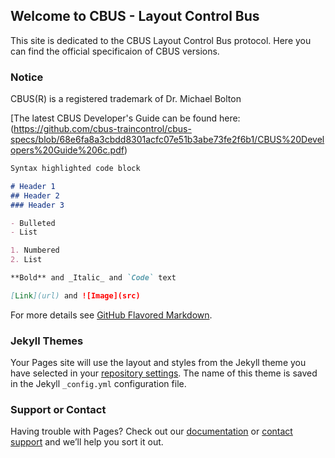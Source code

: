 ## Welcome to CBUS - Layout Control Bus

This site is dedicated to the CBUS Layout Control Bus protocol. Here you can find the official specificaion of CBUS versions.

### Notice

CBUS(R) is a registered trademark of Dr. Michael Bolton

[The latest CBUS Developer's Guide can be found here: (https://github.com/cbus-traincontrol/cbus-specs/blob/68e6fa8a3cbdd8301acfc07e51b3abe73fe2f6b1/CBUS%20Developers%20Guide%206c.pdf)
```markdown
Syntax highlighted code block

# Header 1
## Header 2
### Header 3

- Bulleted
- List

1. Numbered
2. List

**Bold** and _Italic_ and `Code` text

[Link](url) and ![Image](src)
```

For more details see [GitHub Flavored Markdown](https://guides.github.com/features/mastering-markdown/).

### Jekyll Themes

Your Pages site will use the layout and styles from the Jekyll theme you have selected in your [repository settings](https://github.com/cbus-traincontrol/cbus-traincontrol.github.io/settings/pages). The name of this theme is saved in the Jekyll `_config.yml` configuration file.

### Support or Contact

Having trouble with Pages? Check out our [documentation](https://docs.github.com/categories/github-pages-basics/) or [contact support](https://support.github.com/contact) and we’ll help you sort it out.
